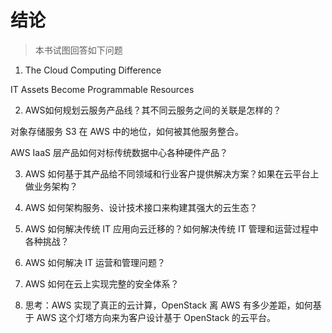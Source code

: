 # 结论

> 本书试图回答如下问题

1. The Cloud Computing Difference

 IT Assets Become Programmable Resources

2. AWS如何规划云服务产品线？其不同云服务之间的关联是怎样的？

 对象存储服务 S3 在 AWS 中的地位，如何被其他服务整合。

 AWS IaaS 层产品如何对标传统数据中心各种硬件产品？

3. AWS 如何基于其产品给不同领域和行业客户提供解决方案？如果在云平台上做业务架构？

4. AWS 如何架构服务、设计技术接口来构建其强大的云生态？

5. AWS 如何解决传统 IT 应用向云迁移的？如何解决传统 IT 管理和运营过程中各种挑战？

6. AWS 如何解决 IT 运营和管理问题？

7. AWS 如何在云上实现完整的安全体系？

8. 思考：AWS 实现了真正的云计算，OpenStack 离 AWS 有多少差距，如何基于 AWS 这个灯塔方向来为客户设计基于 OpenStack 的云平台。